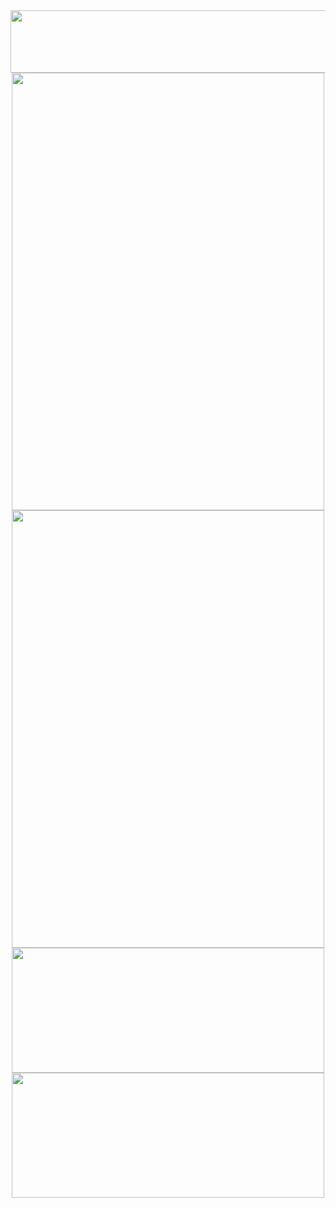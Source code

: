 <img src="https://github-readme-linkedin.vercel.app/user?username=soroush-chehresa" width="730" height="100" />
<div align="center">
  <img src="https://github-readme-linkedin.vercel.app/experience?username=soroush-chehresa&limit=6" width="500" height="700" />
  <img src="https://github-readme-linkedin.vercel.app/skills?username=soroush-chehresa" width="500" height="700" />
</div>
<div align="center">
<img src="https://github-readme-linkedin.vercel.app/education?username=soroush-chehresa" width="500" height="200" />
<img src="https://github-readme-linkedin.vercel.app/languages?username=soroush-chehresa" width="500" height="200" />
</div>
